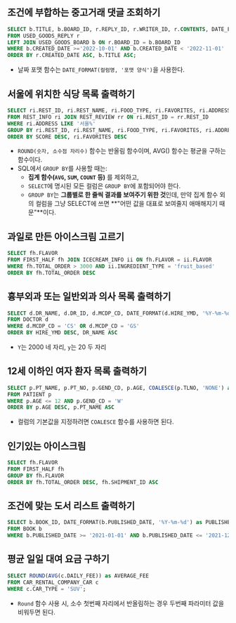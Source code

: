 ## 조건에 부합하는 중고거래 댓글 조회하기

```sql
SELECT b.TITLE, b.BOARD_ID, r.REPLY_ID, r.WRITER_ID, r.CONTENTS, DATE_FORMAT(r.CREATED_DATE, '%Y-%m-%d') as CREATED_DATE
FROM USED_GOODS_REPLY r 
LEFT JOIN USED_GOODS_BOARD b ON r.BOARD_ID = b.BOARD_ID 
WHERE b.CREATED_DATE >='2022-10-01' AND b.CREATED_DATE < '2022-11-01'
ORDER BY r.CREATED_DATE ASC, b.TITLE ASC;
```

-  날짜 포맷 함수는 `DATE_FORMAT(컬럼명, '포맷 양식')`을 사용한다.



## 서울에 위치한 식당 목록 출력하기

```sql
SELECT ri.REST_ID, ri.REST_NAME, ri.FOOD_TYPE, ri.FAVORITES, ri.ADDRESS, ROUND(AVG(rr.REVIEW_SCORE), 2) as SCORE 
FROM REST_INFO ri JOIN REST_REVIEW rr ON ri.REST_ID = rr.REST_ID
WHERE ri.ADDRESS LIKE '서울%'
GROUP BY ri.REST_ID, ri.REST_NAME, ri.FOOD_TYPE, ri.FAVORITES, ri.ADDRESS
ORDER BY SCORE DESC, ri.FAVORITES DESC
```

- `ROUND(숫자, 소수점 자리수)` 함수는 반올림 함수이며, AVG() 함수는 평균을 구하는 함수이다.
- SQL에서 `GROUP BY`를 사용할 때는:
  - **집계 함수(`AVG`, `SUM`, `COUNT` 등)** 를 제외하고,
  - `SELECT`에 명시된 모든 컬럼은 `GROUP BY`에 포함되어야 한다.
  - `GROUP BY`는 **그룹별로 한 줄씩 결과를 보여주기 위한 것**인데, 만약 집계 함수 외의 컬럼을 그냥 SELECT에 쓰면 **"어떤 값을 대표로 보여줄지 애매해지기 때문"**이다.



## 과일로 만든 아이스크림 고르기

```sql
SELECT fh.FLAVOR 
FROM FIRST_HALF fh JOIN ICECREAM_INFO ii ON fh.FLAVOR = ii.FLAVOR
WHERE fh.TOTAL_ORDER > 3000 AND ii.INGREDIENT_TYPE = 'fruit_based'
ORDER BY fh.TOTAL_ORDER DESC
```



## 흉부외과 또는 일반외과 의사 목록 출력하기

```sql
SELECT d.DR_NAME, d.DR_ID, d.MCDP_CD, DATE_FORMAT(d.HIRE_YMD, '%Y-%m-%d') as HIRE_YMD
FROM DOCTOR d
WHERE d.MCDP_CD = 'CS' OR d.MCDP_CD = 'GS'
ORDER BY HIRE_YMD DESC, DR_NAME ASC
```

- `Y`는 2000 네 자리, `y`는 20 두 자리



## 12세 이하인 여자 환자 목록 출력하기

```sql
SELECT p.PT_NAME, p.PT_NO, p.GEND_CD, p.AGE, COALESCE(p.TLNO, 'NONE') as TLNO
FROM PATIENT p
WHERE p.AGE <= 12 AND p.GEND_CD = 'W'
ORDER BY p.AGE DESC, p.PT_NAME ASC
```

- 컬럼의 기본값을 지정하려면 `COALESCE` 함수를 사용하면 된다.



## 인기있는 아이스크림

```sql
SELECT fh.FLAVOR
FROM FIRST_HALF fh
GROUP BY fh.FLAVOR
ORDER BY fh.TOTAL_ORDER DESC, fh.SHIPMENT_ID ASC 
```



## 조건에 맞는 도서 리스트 출력하기

```sql
SELECT b.BOOK_ID, DATE_FORMAT(b.PUBLISHED_DATE, '%Y-%m-%d') as PUBLISHED_DATE
FROM BOOK b
WHERE b.PUBLISHED_DATE >= '2021-01-01' AND b.PUBLISHED_DATE <= '2021-12-31' AND b.CATEGORY = '인문'
```



## 평균 일일 대여 요금 구하기

```sql
SELECT ROUND(AVG(c.DAILY_FEE)) as AVERAGE_FEE
FROM CAR_RENTAL_COMPANY_CAR c
WHERE c.CAR_TYPE = 'SUV';
```

- `Round` 함수 사용 시, 소수 첫번째 자리에서 반올림하는 경우 두번째 파라미터 값을 비워두면 된다.
